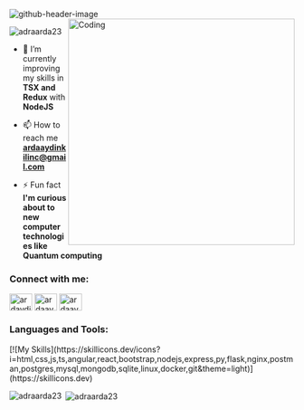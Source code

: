 ![github-header-image](https://github.com/adraarda23/adraarda23/assets/113470792/6a341e23-c757-442d-bf10-439b58611856)
<img align="right" alt="Coding" width="400" src="https://cdn.dribbble.com/users/1162077/screenshots/3848914/programmer.gif">


<p align="left"> <img src="https://komarev.com/ghpvc/?username=adraarda23&label=Profile%20views&color=0e75b6&style=flat" alt="adraarda23" /> </p>

- 🌱 I’m currently improving my skills in **TSX and Redux** with **NodeJS**

- 📫 How to reach me **ardaaydinkilinc@gmail.com**

- ⚡ Fun fact **I'm curious about to new computer technologies like Quantum computing**

<h3 align="left">Connect with me:</h3>
<p align="left">
<a href="https://twitter.com/ardaydinkilinc" target="blank"><img align="center" src="https://raw.githubusercontent.com/rahuldkjain/github-profile-readme-generator/master/src/images/icons/Social/twitter.svg" alt="ardaydinkilinc" height="30" width="40" /></a>
<a href="https://www.linkedin.com/in/ardaaydınkılınç/" target="blank"><img align="center" src="https://raw.githubusercontent.com/rahuldkjain/github-profile-readme-generator/master/src/images/icons/Social/linked-in-alt.svg" alt="ardaaydinkilinc" height="30" width="40" /></a>
<a href="https://www.leetcode.com/ardaaydinkilinc" target="blank"><img align="center" src="https://raw.githubusercontent.com/rahuldkjain/github-profile-readme-generator/master/src/images/icons/Social/leet-code.svg" alt="ardaaydinkilinc" height="30" width="40" /></a>
</p>

<h3 align="left">Languages and Tools:</h3>
[![My Skills](https://skillicons.dev/icons?i=html,css,js,ts,angular,react,bootstrap,nodejs,express,py,flask,nginx,postman,postgres,mysql,mongodb,sqlite,linux,docker,git&theme=light)](https://skillicons.dev)


<p><img align="left" src="https://github-readme-stats.vercel.app/api/top-langs?username=adraarda23&show_icons=true&locale=en&layout=compact" alt="adraarda23" /></p>

<p>&nbsp;<img align="center" src="https://github-readme-stats.vercel.app/api?username=adraarda23&show_icons=true&locale=en" alt="adraarda23" /></p>
